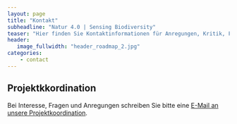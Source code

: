 ```yaml
---
layout: page
title: "Kontakt"
subheadline: "Natur 4.0 | Sensing Biodiversity"
teaser: "Hier finden Sie Kontaktinformationen für Anregungen, Kritik, Fragen und was Sie sonst noch bewegt."
header:
   image_fullwidth: "header_roadmap_2.jpg"
categories:
    - contact
---
```




## Projektkkordination
Bei Interesse, Fragen und Anregungen schreiben Sie bitte eine <a href="mailto:{{ 'natur40@uni-marburg.de' | encode_email }}" title="E-Mail an unsere Projektkoordination">E-Mail an unsere Projektkoordination</a>.